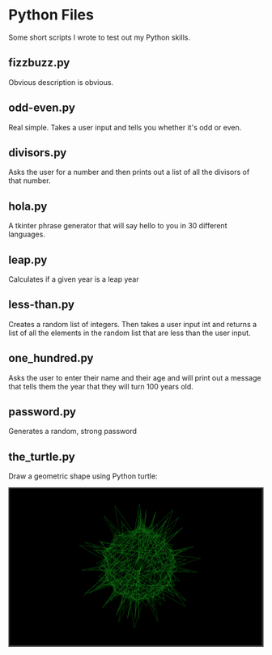 # Python Files

Some short scripts I wrote to test out my Python skills.

## fizzbuzz.py

Obvious description is obvious.

## odd-even.py

Real simple. Takes a user input and tells you whether it's odd or even.

## divisors.py

Asks the user for a number and then prints out a list of all the divisors of that number.

## hola.py

A tkinter phrase generator that will say hello to you in 30 different languages.

## leap.py

Calculates if a given year is a leap year

## less-than.py

Creates a random list of integers. Then takes a user input int and returns a list of all the elements in the random list that are less than the user input.

## one_hundred.py

Asks the user to enter their name and their age and will print out a message that tells them the year that they will turn 100 years old.

## password.py

Generates a random, strong password

## the_turtle.py

Draw a geometric shape using Python turtle:

![Turtle Output](./images/turtle-output.png)

